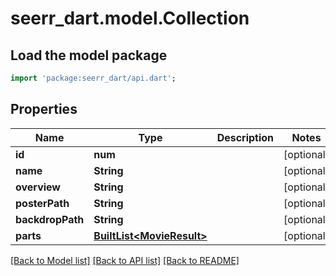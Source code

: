 # seerr_dart.model.Collection

## Load the model package
```dart
import 'package:seerr_dart/api.dart';
```

## Properties
Name | Type | Description | Notes
------------ | ------------- | ------------- | -------------
**id** | **num** |  | [optional] 
**name** | **String** |  | [optional] 
**overview** | **String** |  | [optional] 
**posterPath** | **String** |  | [optional] 
**backdropPath** | **String** |  | [optional] 
**parts** | [**BuiltList&lt;MovieResult&gt;**](MovieResult.md) |  | [optional] 

[[Back to Model list]](../README.md#documentation-for-models) [[Back to API list]](../README.md#documentation-for-api-endpoints) [[Back to README]](../README.md)


